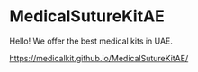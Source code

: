 # MedicalSutureKitAE
Hello! We offer the best medical kits in UAE.

https://medicalkit.github.io/MedicalSutureKitAE/
